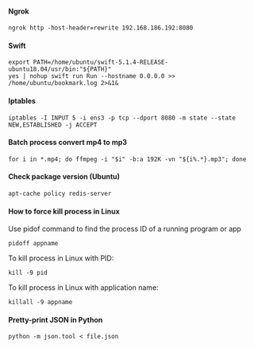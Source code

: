#### Ngrok
```
ngrok http -host-header=rewrite 192.168.186.192:8080
```

#### Swift
```
export PATH=/home/ubuntu/swift-5.1.4-RELEASE-ubuntu18.04/usr/bin:"${PATH}"
yes | nohup swift run Run --hostname 0.0.0.0 >> /home/ubuntu/bookmark.log 2>&1&
```

#### Iptables
```
iptables -I INPUT 5 -i ens3 -p tcp --dport 8080 -m state --state NEW,ESTABLISHED -j ACCEPT
```

#### Batch process convert mp4 to mp3
```
for i in *.mp4; do ffmpeg -i "$i" -b:a 192K -vn "${i%.*}.mp3"; done
```

#### Check package version (Ubuntu)
```
apt-cache policy redis-server
```

#### How to force kill process in Linux
Use pidof command to find the process ID of a running program or app
```
pidoff appname
```
To kill process in Linux with PID:
```
kill -9 pid
```
To kill process in Linux with application name:
```
killall -9 appname
```

#### Pretty-print JSON in Python
```
python -m json.tool < file.json
```